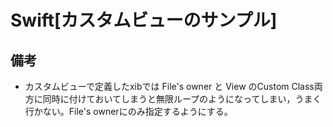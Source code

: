 # Swift[カスタムビューのサンプル]

## 備考
- カスタムビューで定義したxibでは File's owner と View のCustom Class両方に同時に付けておいてしまうと無限ループのようになってしまい，うまく行かない。File's ownerにのみ指定するようにする。
